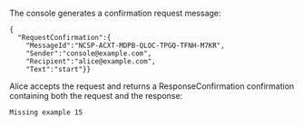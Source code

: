 
The console generates a confirmation request message:

~~~~
{
  "RequestConfirmation":{
    "MessageId":"NCSP-ACXT-MDPB-QLOC-TPGQ-TFNH-M7KR",
    "Sender":"console@example.com",
    "Recipient":"alice@example.com",
    "Text":"start"}}
~~~~

Alice accepts the request and returns a ResponseConfirmation confirmation
containing both the request and the response:


~~~~
Missing example 15
~~~~

